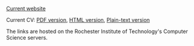 <a href="https://cs.rit.edu/~hm2186/">Current website</a>
<p>
Current CV:
<a href="https://cs/rit.edu/~hm2186/cv/Hannah-Miller-CV.pdf">PDF version</a>,
<a href="https://cs/rit.edu/~hm2186/cv/Hannah-Miller-CV.html">HTML version</a>,
<a href="https://cs/rit.edu/~hm2186/cv/Hannah-Miller-CV.org">Plain-text version</a>
<p>
The links are hosted on the Rochester Institute of Technology's
Computer Science servers.
